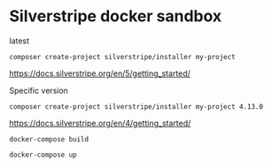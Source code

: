 # Silverstripe docker sandbox

latest
```
composer create-project silverstripe/installer my-project
```
https://docs.silverstripe.org/en/5/getting_started/

Specific version
```
composer create-project silverstripe/installer my-project 4.13.0
```
https://docs.silverstripe.org/en/4/getting_started/

```
docker-compose build
```

```
docker-compose up
```
